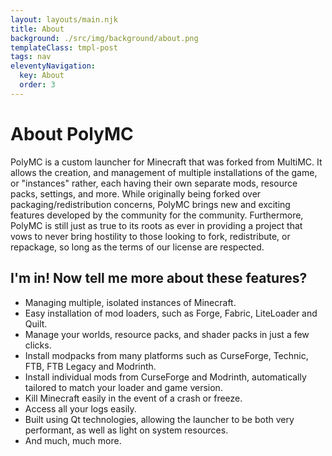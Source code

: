 ```yaml
---
layout: layouts/main.njk
title: About
background: ./src/img/background/about.png
templateClass: tmpl-post
tags: nav
eleventyNavigation:
  key: About
  order: 3
---
```

<div class="content top">

  # About PolyMC

  PolyMC is a custom launcher for Minecraft that was forked from MultiMC. It allows the creation, and management of multiple installations of the game, or "instances" rather, each having their own separate mods, resource packs, settings, and more. While originally being forked over packaging/redistribution concerns, PolyMC brings new and exciting features developed by the community for the community. Furthermore, PolyMC is still just as true to its roots as ever in providing a project that vows to never bring hostility to those looking to fork, redistribute, or repackage, so long as the terms of our license are respected. 

  ## I'm in! Now tell me more about these features?

  - Managing multiple, isolated instances of Minecraft.
  - Easy installation of mod loaders, such as Forge, Fabric, LiteLoader and Quilt.
  - Manage your worlds, resource packs, and shader packs in just a few clicks.
  - Install modpacks from many platforms such as CurseForge, Technic, FTB, FTB Legacy and Modrinth.
  - Install individual mods from CurseForge and Modrinth, automatically tailored to match your loader and game version.
  - Kill Minecraft easily in the event of a crash or freeze.
  - Access all your logs easily.
  - Built using Qt technologies, allowing the launcher to be both very performant, as well as light on system resources.
  - And much, much more.
</div>
